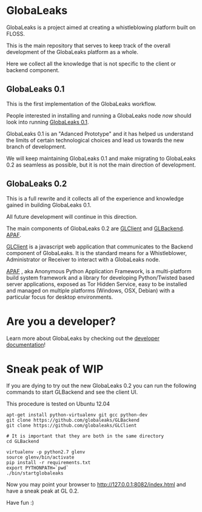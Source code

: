 # GlobaLeaks

GlobaLeaks is a project aimed at creating a whistleblowing platform built on FLOSS.

This is the main repository that serves to keep track of the overall
development of the GlobaLeaks platform as a whole.

Here we collect all the knowledge that is not specific to the client or backend
component.

## GlobaLeaks 0.1

This is the first implementation of the GlobaLeaks workflow.

People interested in installing and running a GlobaLeaks node *now* should look
into running [GlobaLeaks 0.1](https://github.com/globaleaks/GlobaLeaks-0.1.git).

GlobaLeaks 0.1 is an "Adanced Prototype" and it has helped us understand the
limits of certain technological choices and lead us towards the new branch of
development.

We will keep maintaining GlobaLeaks 0.1 and make migrating to GlobaLeaks 0.2 as
seamless as possible, but it is not the main direction of development.

## GlobaLeaks 0.2

This is a full rewrite and it collects all of the experience and knowledge
gained in building GlobaLeaks 0.1.

All future development will continue in this direction.

The main components of GlobaLeaks 0.2 are
[GLClient](https://github.com/globaleaks/GLClient.git) and
[GLBackend](https://github.com/globaleaks/GLBackend.git).
[APAF](https://github.com/globaleaks/APAF.git).

[GLClient](https://github.com/globaleaks/GLClient.git) is a javascript web
application that communicates to the Backend component of GlobaLeaks. It is the
standard means for a Whistleblower, Administrator or Receiver to interact with
a GlobaLeaks node.

[APAF](https://github.com/globaleaks/APAF.git) , aka Anonymous Python Application Framework, 
is a multi-platform build system framework and a library for developing Python/Twisted based 
server applications, exposed as Tor Hidden Service, easy to be installed and managed on multiple
platforms (Windows, OSX, Debian) with a particular focus for desktop environments.


# Are you a developer?

Learn more about GlobaLeaks by checking out the [developer documentation](https://github.com/globaleaks/GlobaLeaks/wiki/Home)!

# Sneak peak of WIP

If you are dying to try out the new GlobaLeaks 0.2 you can run the following commands to start GLBackend and see the client UI.

This procedure is tested on Ubuntu 12.04

    apt-get install python-virtualenv git gcc python-dev
    git clone https://github.com/globaleaks/GLBackend
    git clone https://github.com/globaleaks/GLClient

    # It is important that they are both in the same directory
    cd GLBackend

    virtualenv -p python2.7 glenv
    source glenv/bin/activate
    pip install -r requirements.txt
    export PYTHONPATH=`pwd`
    ./bin/startglobaleaks

Now you may point your browser to http://127.0.0.1:8082/index.html and have a sneak peak at GL 0.2.

Have fun :)


